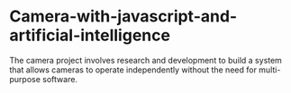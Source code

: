 # Camera-with-javascript-and-artificial-intelligence

The camera project involves research and development to build a system that allows cameras to operate independently without the need for multi-purpose software.
